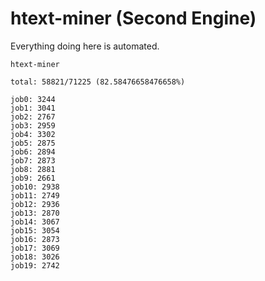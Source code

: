 # htext-miner (Second Engine)

Everything doing here is automated.

```
htext-miner

total: 58821/71225 (82.58476658476658%)

job0: 3244
job1: 3041
job2: 2767
job3: 2959
job4: 3302
job5: 2875
job6: 2894
job7: 2873
job8: 2881
job9: 2661
job10: 2938
job11: 2749
job12: 2936
job13: 2870
job14: 3067
job15: 3054
job16: 2873
job17: 3069
job18: 3026
job19: 2742
```